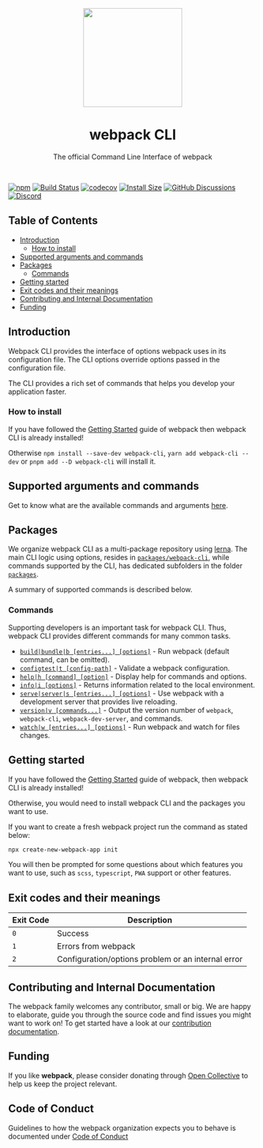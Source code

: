 <div align="center">
    <a href="https://github.com/webpack/webpack-cli">
        <img width="200" height="200" src="https://webpack.js.org/assets/icon-square-big.svg">
    </a>
</div>

<h1 align="center">webpack CLI</h1>

<p align="center">
  The official Command Line Interface of webpack
</p>
<br>

[![npm][npm]][npm-url]
[![Build Status][build-status]][build-status-url]
[![codecov][codecov-badge]][codecov-url]
[![Install Size][size]][size-url]
[![GitHub Discussions][discussion]][discussion-url]
[![Discord][discord-invite]][discord-url]

## Table of Contents

- [Introduction](#introduction)
  - [How to install](#how-to-install)
- [Supported arguments and commands](#supported-arguments-and-commands)
- [Packages](#packages)
  - [Commands](#commands)
- [Getting started](#getting-started)
- [Exit codes and their meanings](#exit-codes-and-their-meanings)
- [Contributing and Internal Documentation](#contributing-and-internal-documentation)
- [Funding](#funding)

## Introduction

Webpack CLI provides the interface of options webpack uses in its configuration file. The CLI options override options passed in the configuration file.

The CLI provides a rich set of commands that helps you develop your application faster.

### How to install

If you have followed the [Getting Started](https://webpack.js.org/guides/getting-started/) guide of webpack then webpack CLI is already installed!

Otherwise `npm install --save-dev webpack-cli`, `yarn add webpack-cli --dev` or `pnpm add --D webpack-cli` will install it.

## Supported arguments and commands

Get to know what are the available commands and arguments [here](./packages/webpack-cli/README.md).

## Packages

We organize webpack CLI as a multi-package repository using [lerna](https://github.com/lerna/lerna). The main CLI logic using options, resides in [`packages/webpack-cli`](https://github.com/webpack/webpack-cli/tree/main/packages/webpack-cli), while commands supported by the CLI, has dedicated subfolders in the folder [`packages`](https://github.com/webpack/webpack-cli/tree/master/packages).

A summary of supported commands is described below.

### Commands

Supporting developers is an important task for webpack CLI.
Thus, webpack CLI provides different commands for many common tasks.

- [`build|bundle|b [entries...] [options]`](https://webpack.js.org/api/cli/#build) - Run webpack (default command, can be omitted).
- [`configtest|t [config-path]`](https://webpack.js.org/api/cli/#configtest) - Validate a webpack configuration.
- [`help|h [command] [option]`](https://webpack.js.org/api/cli/#help) - Display help for commands and options.
- [`info|i [options]`](https://webpack.js.org/api/cli/#info) - Returns information related to the local environment.
- [`serve|server|s [entries...] [options]`](https://webpack.js.org/api/cli/#serve) - Use webpack with a development server that provides live reloading.
- [`version|v [commands...]`](https://webpack.js.org/api/cli/#version) - Output the version number of `webpack`, `webpack-cli`, `webpack-dev-server`, and commands.
- [`watch|w [entries...] [options]`](https://webpack.js.org/api/cli/#watch) - Run webpack and watch for files changes.

## Getting started

If you have followed the [Getting Started](https://webpack.js.org/guides/getting-started/) guide of webpack, then webpack CLI is already installed!

Otherwise, you would need to install webpack CLI and the packages you want to use.

If you want to create a fresh webpack project run the command as stated below:

```sh
npx create-new-webpack-app init
```

You will then be prompted for some questions about which features you want to use, such as `scss`, `typescript`, `PWA` support or other features.

## Exit codes and their meanings

| Exit Code | Description                                        |
| --------- | -------------------------------------------------- |
| `0`       | Success                                            |
| `1`       | Errors from webpack                                |
| `2`       | Configuration/options problem or an internal error |

## Contributing and Internal Documentation

The webpack family welcomes any contributor, small or big. We are happy to elaborate, guide you through the source code and find issues you might want to work on! To get started have a look at our [contribution documentation](./.github/CONTRIBUTING.md).

## Funding

If you like **webpack**, please consider donating through [Open Collective](https://opencollective.com/webpack) to help us keep the project relevant.

[npm]: https://img.shields.io/npm/v/webpack-cli.svg
[npm-url]: https://www.npmjs.com/package/webpack-cli
[build-status]: https://github.com/webpack/webpack-cli/workflows/webpack-cli/badge.svg?branch=main
[build-status-url]: https://github.com/webpack/webpack-cli/actions
[codecov-badge]: https://codecov.io/gh/webpack/webpack-cli/branch/main/graph/badge.svg?token=6B6NxtsZc3
[codecov-url]: https://codecov.io/gh/webpack/webpack-cli
[size]: https://packagephobia.com/badge?p=webpack-cli
[size-url]: https://packagephobia.com/result?p=webpack-cli
[discussion]: https://img.shields.io/github/discussions/webpack/webpack
[discussion-url]: https://github.com/webpack/webpack/discussions
[discord-invite]: https://img.shields.io/discord/1180618526436888586?style=flat&logo=discord&logoColor=white&label=discord
[discord-url]: https://discord.gg/ARKBCXBu

## Code of Conduct

Guidelines to how the webpack organization expects you to behave is documented under [Code of Conduct](./CODE_OF_CONDUCT.md)
